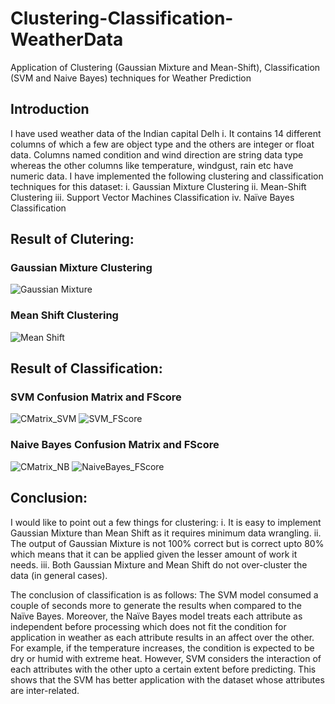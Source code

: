 # Clustering-Classification-WeatherData
 Application of Clustering (Gaussian Mixture and Mean-Shift), Classification (SVM and Naive Bayes) techniques for Weather Prediction

## Introduction
 I have used weather data of the Indian capital Delh i. It contains 14 different columns of which a few are object type and the others are integer or float data. Columns named condition and wind direction are string data type whereas the other columns like temperature, windgust, rain etc have numeric data. I have implemented the following clustering and classification techniques for this dataset:
i.	Gaussian Mixture Clustering
ii.	Mean-Shift Clustering
iii. Support Vector Machines Classification
iv.	Naïve Bayes Classification

## Result of Clutering:
### Gaussian Mixture Clustering
![Gaussian Mixture](https://user-images.githubusercontent.com/31332352/103679784-4c8b2780-4f53-11eb-8e66-99623c253ca0.png)
### Mean Shift Clustering
![Mean Shift](https://user-images.githubusercontent.com/31332352/103679791-4d23be00-4f53-11eb-817e-20fba4180ab2.png)


## Result of Classification:

### SVM Confusion Matrix and FScore
![CMatrix_SVM](https://user-images.githubusercontent.com/31332352/103680074-a55ac000-4f53-11eb-9e1e-4bb7514fb5a9.png)
![SVM_FScore](https://user-images.githubusercontent.com/31332352/103680072-a55ac000-4f53-11eb-921f-cdddd2f50369.png)
### Naive Bayes Confusion Matrix and FScore
![CMatrix_NB](https://user-images.githubusercontent.com/31332352/103680281-f10d6980-4f53-11eb-9490-fceb0321a55c.png)
![NaiveBayes_FScore](https://user-images.githubusercontent.com/31332352/103680282-f1a60000-4f53-11eb-84e9-898888b0bb56.png)

## Conclusion:
I would like to point out a few things for clustering:
i.	It is easy to implement Gaussian Mixture than Mean Shift as it requires minimum data wrangling.
ii.	The output of Gaussian Mixture is not 100% correct but is correct upto 80% which means that it can be applied given the lesser amount of work it needs.
iii. Both Gaussian Mixture and Mean Shift do not over-cluster the data (in general cases).

The conclusion of classification is as follows:
The SVM model consumed a couple of seconds more to generate the results when compared to the Naïve Bayes. Moreover, the Naïve Bayes model treats each attribute as independent before processing which does not fit the condition for application in weather as each attribute results in an affect over the other. For example, if the temperature increases, the condition is expected to be dry or humid with extreme heat. However, SVM considers the interaction of each attributes with the other upto a certain extent before predicting. This shows that the SVM has better application with the dataset whose attributes are inter-related.

